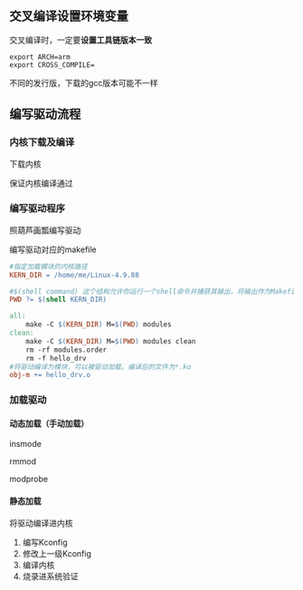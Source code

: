 ## 交叉编译设置环境变量

 交叉编译时，一定要**设置工具链版本一致**

```shell
export ARCH=arm
export CROSS_COMPILE=
```

不同的发行版，下载的gcc版本可能不一样

## 编写驱动流程

### 内核下载及编译

下载内核

保证内核编译通过

### 编写驱动程序

照葫芦画瓢编写驱动

编写驱动对应的makefile

```makefile
#指定加载模块的内核路径
KERN_DIR = /home/me/Linux-4.9.88

#$(shell command) 这个结构允许你运行一个shell命令并捕获其输出，将输出作为Makefile变量的值
PWD ?= $(shell KERN_DIR)

all:	
	make -C $(KERN_DIR) M=$(PWD) modules	
clean:
	make -C $(KERN_DIR) M=$(PWD) modules clean
	rm -rf modules.order
	rm -f hello_drv
#将驱动编译为模块，可以被驱动加载。编译后的文件为*.ko
obj-m += hello_drv.o
```

### 加载驱动

#### 动态加载（手动加载）

insmode

rmmod

modprobe

#### 静态加载

将驱动编译进内核

1. 编写Kconfig
2. 修改上一级Kconfig
3. 编译内核
4. 烧录进系统验证

#### 
